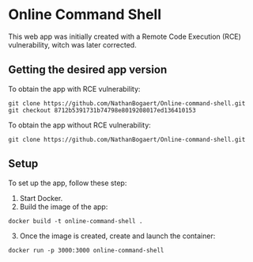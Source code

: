 # Online Command Shell

This web app was initially created with a Remote Code Execution (RCE) vulnerability, witch was later corrected.

## Getting the desired app version

To obtain the app with RCE vulnerability:

```git
git clone https://github.com/NathanBogaert/Online-command-shell.git
git checkout 8712b5391731b74798e8019208017ed136410153
```

To obtain the app without RCE vulnerability:

```git
git clone https://github.com/NathanBogaert/Online-command-shell.git
```

## Setup

To set up the app, follow these step:

1. Start Docker.
2. Build the image of the app:

```docker
docker build -t online-command-shell .
```

3. Once the image is created, create and launch the container:

```docker
docker run -p 3000:3000 online-command-shell
```
